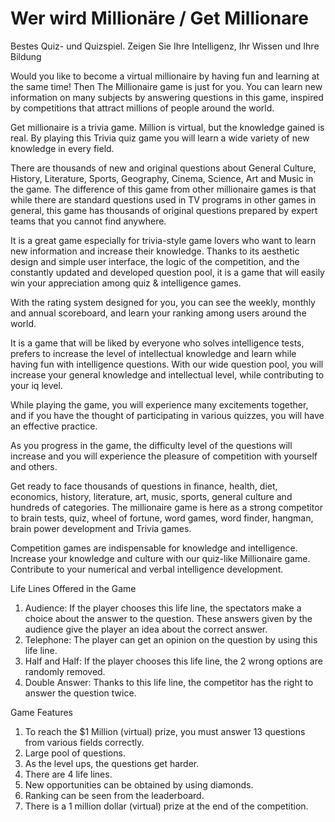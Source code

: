 # Wer wird Millionäre  / Get Millionare


Bestes Quiz- und Quizspiel. Zeigen Sie Ihre Intelligenz, Ihr Wissen und Ihre Bildung

Would you like to become a virtual millionaire by having fun and learning at the same time! Then The Millionaire game is just for you. You can learn new information on many subjects by answering questions in this game, inspired by competitions that attract millions of people around the world.

Get millionaire is a trivia game. Million is virtual, but the knowledge gained is real. By playing this Trivia quiz game you will learn a wide variety of new knowledge in every field.

There are thousands of new and original questions about General Culture, History, Literature, Sports, Geography, Cinema, Science, Art and Music in the game. The difference of this game from other millionaire games is that while there are standard questions used in TV programs in other games in general, this game has thousands of original questions prepared by expert teams that you cannot find anywhere.

It is a great game especially for trivia-style game lovers who want to learn new information and increase their knowledge. Thanks to its aesthetic design and simple user interface, the logic of the competition, and the constantly updated and developed question pool, it is a game that will easily win your appreciation among quiz & intelligence games.

With the rating system designed for you, you can see the weekly, monthly and annual scoreboard, and learn your ranking among users around the world.

It is a game that will be liked by everyone who solves intelligence tests, prefers to increase the level of intellectual knowledge and learn while having fun with intelligence questions. With our wide question pool, you will increase your general knowledge and intellectual level, while contributing to your iq level.

While playing the game, you will experience many excitements together, and if you have the thought of participating in various quizzes, you will have an effective practice.

As you progress in the game, the difficulty level of the questions will increase and you will experience the pleasure of competition with yourself and others.

Get ready to face thousands of questions in finance, health, diet, economics, history, literature, art, music, sports, general culture and hundreds of categories. The millionaire game is here as a strong competitor to brain tests, quiz, wheel of fortune, word games, word finder, hangman, brain power development and Trivia games.

Competition games are indispensable for knowledge and intelligence. Increase your knowledge and culture with our quiz-like Millionaire game. Contribute to your numerical and verbal intelligence development.


Life Lines Offered in the Game
1) Audience: If the player chooses this life line, the spectators make a choice about the answer to the question. These answers given by the audience give the player an idea about the correct answer.
2) Telephone: The player can get an opinion on the question by using this life line.
3) Half and Half: If the player chooses this life line, the 2 wrong options are randomly removed.
4) Double Answer: Thanks to this life line, the competitor has the right to answer the question twice.


Game Features
1) To reach the $1 Million (virtual) prize, you must answer 13 questions from various fields correctly.
2) Large pool of questions.
3) As the level ups, the questions get harder.
4) There are 4 life lines.
5) New opportunities can be obtained by using diamonds.
6) Ranking can be seen from the leaderboard.
7) There is a 1 million dollar (virtual) prize at the end of the competition.
